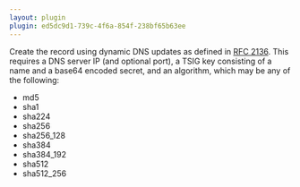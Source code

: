 ```yaml
---
layout: plugin
plugin: ed5dc9d1-739c-4f6a-854f-238bf65b63ee
---
```

Create the record using dynamic DNS updates as defined in [RFC 2136](https://www.rfc-editor.org/rfc/rfc2136). This requires a DNS server IP (and optional port), a TSIG key consisting of a name and a base64 encoded secret, and an algorithm, which may be any of the following:

- md5
- sha1
- sha224
- sha256
- sha256_128
- sha384
- sha384_192
- sha512
- sha512_256